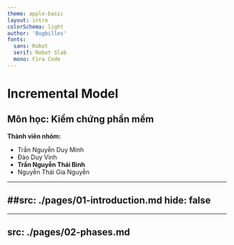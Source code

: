 ```yaml
---
theme: apple-basic
layout: intro
colorSchema: light
author: 'Bugbilles'
fonts:
  sans: Robot
  serif: Robot Slab
  mono: Fira Code
---
```

# Incremental Model

## Môn học: Kiểm chứng phần mềm

**Thành viên nhóm:**

- Trần Nguyễn Duy Minh
- Đào Duy Vinh
- **Trần Nguyễn Thái Bình**
- Nguyễn Thái Gia Nguyễn

---
##src: ./pages/01-introduction.md
hide: false
---

---
src: ./pages/02-phases.md
---


